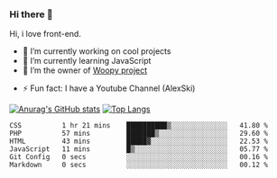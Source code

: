 ### Hi there 👋

<!--
**Alexis-Elaxis/Alexis-Elaxis** is a ✨ _special_ ✨ repository because its `README.md` (this file) appears on your GitHub profile.-->

Hi, i love front-end.

- 🔭 I’m currently working on cool projects
- 🌱 I’m currently learning JavaScript
- 👯 I’m the owner of [Woopy project](https://github.com/Alexis-Elaxis/Woopy)
<!-- - 🤔 I’m looking for help with ...
- 💬 Ask me about ...
- 📫 How to reach me: ...
- 😄 Pronouns: ... -->
- ⚡ Fun fact: I have a Youtube Channel (AlexSki)

[![Anurag's GitHub stats](https://github-readme-stats.vercel.app/api?username=Alexis-Elaxis&theme=tokyonight&count_private=true&show_icons=true)](https://github.com/anuraghazra/github-readme-stats)
[![Top Langs](https://github-readme-stats.vercel.app/api/top-langs/?username=Alexis-Elaxis&layout=compact&theme=tokyonight&count_private=true&show_icons=true)](https://github.com/anuraghazra/github-readme-stats)

<!--START_SECTION:waka-->

```text
CSS          1 hr 21 mins    ██████████▒░░░░░░░░░░░░░░   41.80 %
PHP          57 mins         ███████▒░░░░░░░░░░░░░░░░░   29.60 %
HTML         43 mins         █████▓░░░░░░░░░░░░░░░░░░░   22.53 %
JavaScript   11 mins         █▒░░░░░░░░░░░░░░░░░░░░░░░   05.77 %
Git Config   0 secs          ░░░░░░░░░░░░░░░░░░░░░░░░░   00.16 %
Markdown     0 secs          ░░░░░░░░░░░░░░░░░░░░░░░░░   00.12 %
```

<!--END_SECTION:waka-->
